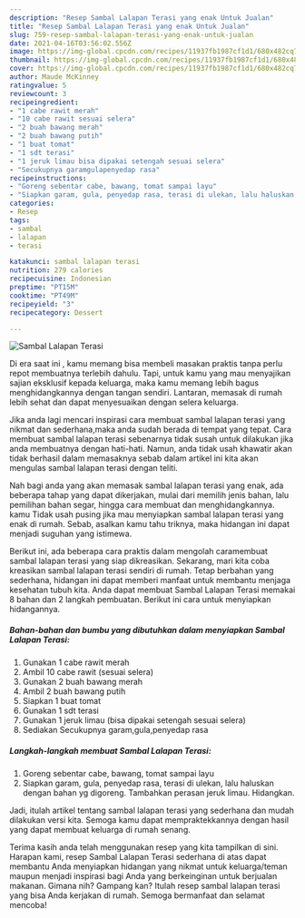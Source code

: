 ```yaml
---
description: "Resep Sambal Lalapan Terasi yang enak Untuk Jualan"
title: "Resep Sambal Lalapan Terasi yang enak Untuk Jualan"
slug: 759-resep-sambal-lalapan-terasi-yang-enak-untuk-jualan
date: 2021-04-16T03:56:02.556Z
image: https://img-global.cpcdn.com/recipes/11937fb1987cf1d1/680x482cq70/sambal-lalapan-terasi-foto-resep-utama.jpg
thumbnail: https://img-global.cpcdn.com/recipes/11937fb1987cf1d1/680x482cq70/sambal-lalapan-terasi-foto-resep-utama.jpg
cover: https://img-global.cpcdn.com/recipes/11937fb1987cf1d1/680x482cq70/sambal-lalapan-terasi-foto-resep-utama.jpg
author: Maude McKinney
ratingvalue: 5
reviewcount: 3
recipeingredient:
- "1 cabe rawit merah"
- "10 cabe rawit sesuai selera"
- "2 buah bawang merah"
- "2 buah bawang putih"
- "1 buat tomat"
- "1 sdt terasi"
- "1 jeruk limau bisa dipakai setengah sesuai selera"
- "Secukupnya garamgulapenyedap rasa"
recipeinstructions:
- "Goreng sebentar cabe, bawang, tomat sampai layu"
- "Siapkan garam, gula, penyedap rasa, terasi di ulekan, lalu haluskan dengan bahan yg digoreng. Tambahkan perasan jeruk limau. Hidangkan."
categories:
- Resep
tags:
- sambal
- lalapan
- terasi

katakunci: sambal lalapan terasi 
nutrition: 279 calories
recipecuisine: Indonesian
preptime: "PT15M"
cooktime: "PT49M"
recipeyield: "3"
recipecategory: Dessert

---
```



![Sambal Lalapan Terasi](https://img-global.cpcdn.com/recipes/11937fb1987cf1d1/680x482cq70/sambal-lalapan-terasi-foto-resep-utama.jpg)

Di era  saat ini , kamu memang bisa membeli masakan praktis tanpa perlu repot membuatnya terlebih dahulu. Tapi, untuk kamu yang mau menyajikan sajian eksklusif kepada keluarga, maka kamu memang lebih bagus menghidangkannya dengan tangan sendiri. Lantaran, memasak di rumah lebih sehat dan dapat menyesuaikan dengan selera keluarga.

Jika anda lagi mencari inspirasi cara membuat sambal lalapan terasi yang nikmat dan sederhana,maka anda sudah berada di tempat yang tepat. Cara membuat sambal lalapan terasi  sebenarnya tidak susah untuk dilakukan jika anda membuatnya dengan hati-hati. Namun, anda tidak usah khawatir akan tidak berhasil dalam memasaknya 
sebab dalam artikel ini kita akan mengulas sambal lalapan terasi dengan teliti.  



Nah bagi anda yang akan memasak sambal lalapan terasi yang enak, ada beberapa tahap yang dapat dikerjakan, mulai dari memilih jenis bahan, lalu pemilihan bahan segar, hingga cara membuat dan menghidangkannya. kamu Tidak usah pusing jika mau menyiapkan sambal lalapan terasi yang enak di rumah. Sebab, asalkan kamu  tahu triknya, maka hidangan ini dapat menjadi suguhan yang istimewa.

Berikut ini, ada beberapa cara praktis  dalam mengolah caramembuat sambal lalapan terasi yang siap dikreasikan. Sekarang, mari kita coba kreasikan sambal lalapan terasi sendiri di rumah. Tetap berbahan yang sederhana, hidangan ini dapat memberi manfaat untuk membantu menjaga kesehatan tubuh kita. Anda dapat membuat Sambal Lalapan Terasi memakai 8 bahan dan 2 langkah pembuatan. Berikut ini cara untuk menyiapkan hidangannya.

<!--inarticleads1-->

##### Bahan-bahan dan bumbu yang dibutuhkan dalam menyiapkan Sambal Lalapan Terasi:

1. Gunakan 1 cabe rawit merah
1. Ambil 10 cabe rawit (sesuai selera)
1. Gunakan 2 buah bawang merah
1. Ambil 2 buah bawang putih
1. Siapkan 1 buat tomat
1. Gunakan 1 sdt terasi
1. Gunakan 1 jeruk limau (bisa dipakai setengah sesuai selera)
1. Sediakan Secukupnya garam,gula,penyedap rasa




<!--inarticleads2-->

##### Langkah-langkah membuat Sambal Lalapan Terasi:

1. Goreng sebentar cabe, bawang, tomat sampai layu
1. Siapkan garam, gula, penyedap rasa, terasi di ulekan, lalu haluskan dengan bahan yg digoreng. Tambahkan perasan jeruk limau. Hidangkan.




Jadi, itulah artikel tentang  sambal lalapan terasi  yang sederhana dan mudah dilakukan versi kita. Semoga kamu dapat mempraktekkannya dengan hasil yang dapat membuat keluarga di rumah senang. 

Terima kasih anda telah menggunakan resep yang kita tampilkan di sini. Harapan kami, resep  Sambal Lalapan Terasi sederhana di atas dapat membantu Anda menyiapkan hidangan yang nikmat untuk keluarga/teman maupun menjadi inspirasi bagi Anda yang berkeinginan untuk berjualan makanan. Gimana nih? Gampang kan? Itulah resep sambal lalapan terasi yang bisa Anda kerjakan di rumah. Semoga bermanfaat dan selamat mencoba!

